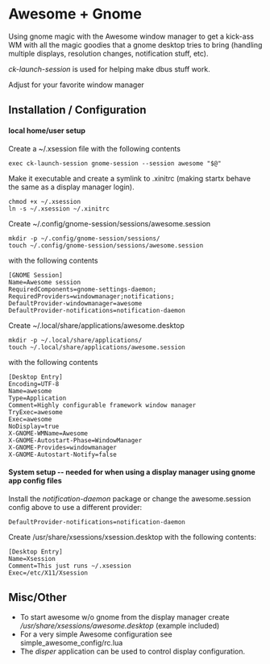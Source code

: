 # Awesome + Gnome

Using gnome magic with the Awesome window manager to get a kick-ass WM with all
the magic goodies that a gnome desktop tries to bring (handling multiple
displays, resolution changes, notification stuff, etc).

*ck-launch-session* is used for helping make dbus stuff work.

Adjust for your favorite window manager

## Installation / Configuration

#### local home/user setup
Create a ~/.xsession file with the following contents

```
exec ck-launch-session gnome-session --session awesome "$@" 
```

Make it executable and create a symlink to .xinitrc (making startx behave the
same as a display manager login).

```
chmod +x ~/.xsession
ln -s ~/.xsession ~/.xinitrc
```

Create ~/.config/gnome-session/sessions/awesome.session

```
mkdir -p ~/.config/gnome-session/sessions/
touch ~/.config/gnome-session/sessions/awesome.session
```

with the following contents

```
[GNOME Session]
Name=Awesome session
RequiredComponents=gnome-settings-daemon;
RequiredProviders=windowmanager;notifications;
DefaultProvider-windowmanager=awesome
DefaultProvider-notifications=notification-daemon
```

Create ~/.local/share/applications/awesome.desktop

```
mkdir -p ~/.local/share/applications/
touch ~/.local/share/applications/awesome.session
```
with the following contents

```
[Desktop Entry] 
Encoding=UTF-8
Name=awesome
Type=Application
Comment=Highly configurable framework window manager
TryExec=awesome
Exec=awesome
NoDisplay=true
X-GNOME-WMName=Awesome
X-GNOME-Autostart-Phase=WindowManager
X-GNOME-Provides=windowmanager
X-GNOME-Autostart-Notify=false
```

#### System setup -- needed for when using a display manager using gnome app config files

Install the *notification-daemon* package or change the awesome.session config above to use a different provider:

```
DefaultProvider-notifications=notification-daemon
```

Create /usr/share/xsessions/xsession.desktop with the following contents:

```
[Desktop Entry]
Name=Xsession
Comment=This just runs ~/.xsession
Exec=/etc/X11/Xsession
```

## Misc/Other

 * To start awesome w/o gnome from the display manager create _/usr/share/xsessions/awesome.desktop_ (example included)
 * For a very simple Awesome configuration see simple_awesome_config/rc.lua
 * The *disper* application can be used to control display configuration.
